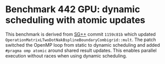 # Benchmark 442 GPU: dynamic scheduling with atomic updates

This benchmark is derived from [SG++](https://github.com/SGpp/SGpp) commit `1159c81b` which updated `OperationMatrixLTwoDotNakBsplineBoundaryCombigrid::mult`. The patch switched the OpenMP loop from static to dynamic scheduling and added `#pragma omp atomic` around shared result updates. This enables parallel execution without races when using dynamic scheduling.
